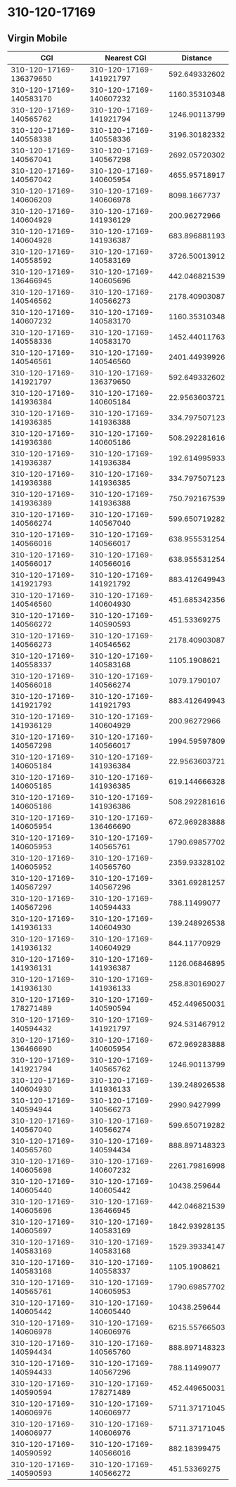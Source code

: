 # 310-120-17169
## Virgin Mobile


| CGI | Nearest CGI | Distance |
|-----|-------------|----------|
| 310-120-17169-136379650 | 310-120-17169-141921797 | 592.649332602 |
| 310-120-17169-140583170 | 310-120-17169-140607232 | 1160.35310348 |
| 310-120-17169-140565762 | 310-120-17169-141921794 | 1246.90113799 |
| 310-120-17169-140558338 | 310-120-17169-140558336 | 3196.30182332 |
| 310-120-17169-140567041 | 310-120-17169-140567298 | 2692.05720302 |
| 310-120-17169-140567042 | 310-120-17169-140605954 | 4655.95718917 |
| 310-120-17169-140606209 | 310-120-17169-140606978 | 8098.1667737 |
| 310-120-17169-140604929 | 310-120-17169-141936129 | 200.96272966 |
| 310-120-17169-140604928 | 310-120-17169-141936387 | 683.896881193 |
| 310-120-17169-140558592 | 310-120-17169-140583169 | 3726.50013912 |
| 310-120-17169-136466945 | 310-120-17169-140605696 | 442.046821539 |
| 310-120-17169-140546562 | 310-120-17169-140566273 | 2178.40903087 |
| 310-120-17169-140607232 | 310-120-17169-140583170 | 1160.35310348 |
| 310-120-17169-140558336 | 310-120-17169-140583170 | 1452.44011763 |
| 310-120-17169-140546561 | 310-120-17169-140546560 | 2401.44939926 |
| 310-120-17169-141921797 | 310-120-17169-136379650 | 592.649332602 |
| 310-120-17169-141936384 | 310-120-17169-140605184 | 22.9563603721 |
| 310-120-17169-141936385 | 310-120-17169-141936388 | 334.797507123 |
| 310-120-17169-141936386 | 310-120-17169-140605186 | 508.292281616 |
| 310-120-17169-141936387 | 310-120-17169-141936384 | 192.614995933 |
| 310-120-17169-141936388 | 310-120-17169-141936385 | 334.797507123 |
| 310-120-17169-141936389 | 310-120-17169-141936388 | 750.792167539 |
| 310-120-17169-140566274 | 310-120-17169-140567040 | 599.650719282 |
| 310-120-17169-140566016 | 310-120-17169-140566017 | 638.955531254 |
| 310-120-17169-140566017 | 310-120-17169-140566016 | 638.955531254 |
| 310-120-17169-141921793 | 310-120-17169-141921792 | 883.412649943 |
| 310-120-17169-140546560 | 310-120-17169-140604930 | 451.685342356 |
| 310-120-17169-140566272 | 310-120-17169-140590593 | 451.53369275 |
| 310-120-17169-140566273 | 310-120-17169-140546562 | 2178.40903087 |
| 310-120-17169-140558337 | 310-120-17169-140583168 | 1105.1908621 |
| 310-120-17169-140566018 | 310-120-17169-140566274 | 1079.1790107 |
| 310-120-17169-141921792 | 310-120-17169-141921793 | 883.412649943 |
| 310-120-17169-141936129 | 310-120-17169-140604929 | 200.96272966 |
| 310-120-17169-140567298 | 310-120-17169-140566017 | 1994.59597809 |
| 310-120-17169-140605184 | 310-120-17169-141936384 | 22.9563603721 |
| 310-120-17169-140605185 | 310-120-17169-141936385 | 619.144666328 |
| 310-120-17169-140605186 | 310-120-17169-141936386 | 508.292281616 |
| 310-120-17169-140605954 | 310-120-17169-136466690 | 672.969283888 |
| 310-120-17169-140605953 | 310-120-17169-140565761 | 1790.69857702 |
| 310-120-17169-140605952 | 310-120-17169-140565760 | 2359.93328102 |
| 310-120-17169-140567297 | 310-120-17169-140567296 | 3361.69281257 |
| 310-120-17169-140567296 | 310-120-17169-140594433 | 788.11499077 |
| 310-120-17169-141936133 | 310-120-17169-140604930 | 139.248926538 |
| 310-120-17169-141936132 | 310-120-17169-140604929 | 844.11770929 |
| 310-120-17169-141936131 | 310-120-17169-141936387 | 1126.06846895 |
| 310-120-17169-141936130 | 310-120-17169-141936133 | 258.830169027 |
| 310-120-17169-178271489 | 310-120-17169-140590594 | 452.449650031 |
| 310-120-17169-140594432 | 310-120-17169-141921797 | 924.531467912 |
| 310-120-17169-136466690 | 310-120-17169-140605954 | 672.969283888 |
| 310-120-17169-141921794 | 310-120-17169-140565762 | 1246.90113799 |
| 310-120-17169-140604930 | 310-120-17169-141936133 | 139.248926538 |
| 310-120-17169-140594944 | 310-120-17169-140566273 | 2990.9427999 |
| 310-120-17169-140567040 | 310-120-17169-140566274 | 599.650719282 |
| 310-120-17169-140565760 | 310-120-17169-140594434 | 888.897148323 |
| 310-120-17169-140605698 | 310-120-17169-140607232 | 2261.79816998 |
| 310-120-17169-140605440 | 310-120-17169-140605442 | 10438.259644 |
| 310-120-17169-140605696 | 310-120-17169-136466945 | 442.046821539 |
| 310-120-17169-140605697 | 310-120-17169-140583169 | 1842.93928135 |
| 310-120-17169-140583169 | 310-120-17169-140583168 | 1529.39334147 |
| 310-120-17169-140583168 | 310-120-17169-140558337 | 1105.1908621 |
| 310-120-17169-140565761 | 310-120-17169-140605953 | 1790.69857702 |
| 310-120-17169-140605442 | 310-120-17169-140605440 | 10438.259644 |
| 310-120-17169-140606978 | 310-120-17169-140606976 | 6215.55766503 |
| 310-120-17169-140594434 | 310-120-17169-140565760 | 888.897148323 |
| 310-120-17169-140594433 | 310-120-17169-140567296 | 788.11499077 |
| 310-120-17169-140590594 | 310-120-17169-178271489 | 452.449650031 |
| 310-120-17169-140606976 | 310-120-17169-140606977 | 5711.37171045 |
| 310-120-17169-140606977 | 310-120-17169-140606976 | 5711.37171045 |
| 310-120-17169-140590592 | 310-120-17169-140566016 | 882.18399475 |
| 310-120-17169-140590593 | 310-120-17169-140566272 | 451.53369275 |
